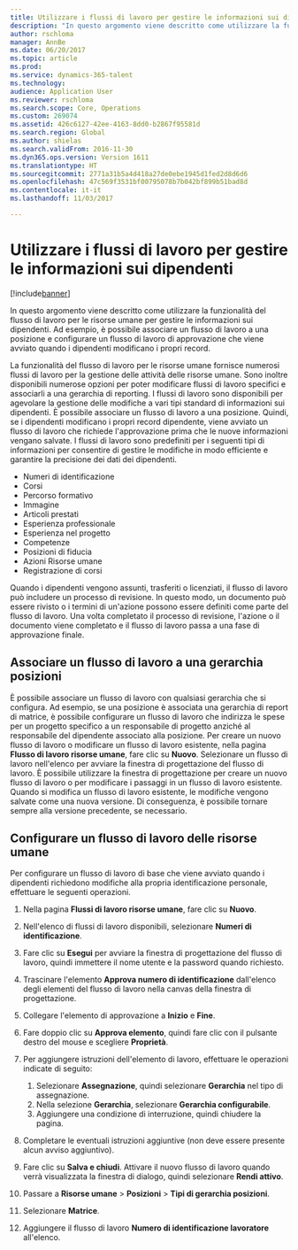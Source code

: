 ```yaml
---
title: Utilizzare i flussi di lavoro per gestire le informazioni sui dipendenti
description: "In questo argomento viene descritto come utilizzare la funzionalità del flusso di lavoro per le risorse umane per gestire le informazioni sui dipendenti. Ad esempio, è possibile associare un flusso di lavoro a una posizione e configurare un flusso di lavoro di approvazione che viene avviato quando i dipendenti modificano i propri record."
author: rschloma
manager: AnnBe
ms.date: 06/20/2017
ms.topic: article
ms.prod: 
ms.service: dynamics-365-talent
ms.technology: 
audience: Application User
ms.reviewer: rschloma
ms.search.scope: Core, Operations
ms.custom: 269074
ms.assetid: 426c6127-42ee-4163-8dd0-b2867f95581d
ms.search.region: Global
ms.author: shielas
ms.search.validFrom: 2016-11-30
ms.dyn365.ops.version: Version 1611
ms.translationtype: HT
ms.sourcegitcommit: 2771a31b5a4d418a27de0ebe1945d1fed2d8d6d6
ms.openlocfilehash: 47c569f3531bf00795078b7b042bf899b51bad8d
ms.contentlocale: it-it
ms.lasthandoff: 11/03/2017

---
```


# <a name="use-workflows-to-manage-employee-information"></a>Utilizzare i flussi di lavoro per gestire le informazioni sui dipendenti

[!include[banner](includes/banner.md)]


In questo argomento viene descritto come utilizzare la funzionalità del flusso di lavoro per le risorse umane per gestire le informazioni sui dipendenti. Ad esempio, è possibile associare un flusso di lavoro a una posizione e configurare un flusso di lavoro di approvazione che viene avviato quando i dipendenti modificano i propri record.

La funzionalità del flusso di lavoro per le risorse umane fornisce numerosi flussi di lavoro per la gestione delle attività delle risorse umane. Sono inoltre disponibili numerose opzioni per poter modificare flussi di lavoro specifici e associarli a una gerarchia di reporting. I flussi di lavoro sono disponibili per agevolare la gestione delle modifiche a vari tipi standard di informazioni sui dipendenti. È possibile associare un flusso di lavoro a una posizione. Quindi, se i dipendenti modificano i propri record dipendente, viene avviato un flusso di lavoro che richiede l'approvazione prima che le nuove informazioni vengano salvate. I flussi di lavoro sono predefiniti per i seguenti tipi di informazioni per consentire di gestire le modifiche in modo efficiente e garantire la precisione dei dati dei dipendenti.

-   Numeri di identificazione
-   Corsi
-   Percorso formativo
-   Immagine
-   Articoli prestati
-   Esperienza professionale
-   Esperienza nel progetto
-   Competenze
-   Posizioni di fiducia
-   Azioni Risorse umane
-   Registrazione di corsi

Quando i dipendenti vengono assunti, trasferiti o licenziati, il flusso di lavoro può includere un processo di revisione. In questo modo, un documento può essere rivisto o i termini di un'azione possono essere definiti come parte del flusso di lavoro. Una volta completato il processo di revisione, l'azione o il documento viene completato e il flusso di lavoro passa a una fase di approvazione finale.

## <a name="associate-a-workflow-with-a-position-hierarchy"></a>Associare un flusso di lavoro a una gerarchia posizioni
È possibile associare un flusso di lavoro con qualsiasi gerarchia che si configura. Ad esempio, se una posizione è associata una gerarchia di report di matrice, è possibile configurare un flusso di lavoro che indirizza le spese per un progetto specifico a un responsabile di progetto anziché al responsabile del dipendente associato alla posizione. Per creare un nuovo flusso di lavoro o modificare un flusso di lavoro esistente, nella pagina **Flusso di lavoro risorse umane**, fare clic su **Nuovo**. Selezionare un flusso di lavoro nell'elenco per avviare la finestra di progettazione del flusso di lavoro. È possibile utilizzare la finestra di progettazione per creare un nuovo flusso di lavoro o per modificare i passaggi in un flusso di lavoro esistente. Quando si modifica un flusso di lavoro esistente, le modifiche vengono salvate come una nuova versione. Di conseguenza, è possibile tornare sempre alla versione precedente, se necessario.

## <a name="configure-a-human-resources-workflow"></a>Configurare un flusso di lavoro delle risorse umane
Per configurare un flusso di lavoro di base che viene avviato quando i dipendenti richiedono modifiche alla propria identificazione personale, effettuare le seguenti operazioni.

1.  Nella pagina **Flussi di lavoro risorse umane**, fare clic su **Nuovo**.
2.  Nell'elenco di flussi di lavoro disponibili, selezionare **Numeri di identificazione**.
3.  Fare clic su **Esegui** per avviare la finestra di progettazione del flusso di lavoro, quindi immettere il nome utente e la password quando richiesto.
4.  Trascinare l'elemento **Approva numero di identificazione** dall'elenco degli elementi del flusso di lavoro nella canvas della finestra di progettazione.
5.  Collegare l'elemento di approvazione a **Inizio** e **Fine**.
6.  Fare doppio clic su **Approva elemento**, quindi fare clic con il pulsante destro del mouse e scegliere **Proprietà**.
7.  Per aggiungere istruzioni dell'elemento di lavoro, effettuare le operazioni indicate di seguito:
    1.  Selezionare **Assegnazione**, quindi selezionare **Gerarchia** nel tipo di assegnazione.
    2.  Nella selezione **Gerarchia**, selezionare **Gerarchia configurabile**.
    3.  Aggiungere una condizione di interruzione, quindi chiudere la pagina.

8.  Completare le eventuali istruzioni aggiuntive (non deve essere presente alcun avviso aggiuntivo).
9.  Fare clic su **Salva e chiudi**. Attivare il nuovo flusso di lavoro quando verrà visualizzata la finestra di dialogo, quindi selezionare **Rendi attivo**.
10. Passare a **Risorse umane** &gt; **Posizioni** &gt; **Tipi di gerarchia posizioni**.
11. Selezionare **Matrice**.
12. Aggiungere il flusso di lavoro **Numero di identificazione lavoratore** all'elenco.





